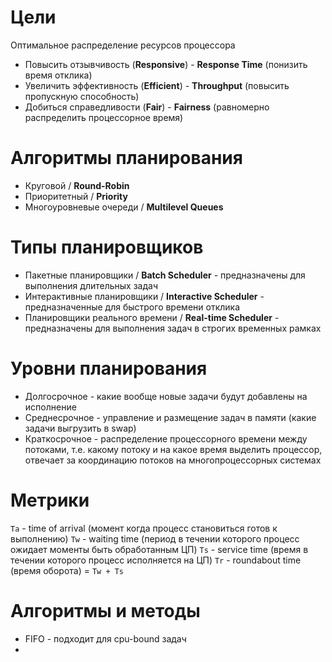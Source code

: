 # Цели
Оптимальное распределение ресурсов процессора
- Повысить отзывчивость (**Responsive**) - **Response Time** (понизить время отклика)
- Увеличить эффективность (**Efficient**) - **Throughput** (повысить пропускную способность)
- Добиться справедливости (**Fair**) - **Fairness** (равномерно распределить процессорное время)

# Алгоритмы планирования
- Круговой / **Round-Robin**
- Приоритетный / **Priority**
- Многоуровневые очереди / **Multilevel Queues**

# Типы планировщиков
- Пакетные планировщики / **Batch Scheduler** - предназначены для выполнения длительных задач
- Интерактивные планировщики / **Interactive Scheduler** - предназначенные для быстрого времени отклика
- Планировщики реального времени / **Real-time Scheduler** - предназначены для выполнения задач в строгих временных рамках

# Уровни планирования
- Долгосрочное - какие вообще новые задачи будут добавлены на исполнение
- Среднесрочное - управление и размещение задач в памяти (какие задачи выгрузить в swap)
- Краткосрочное - распределение процессорного времени между потоками, т.е. какому потоку и на какое время выделить процессор, отвечает за координацию потоков на многопроцессорных системах

# Метрики
`Ta` - time of arrival (момент когда процесс становиться готов к выполнению)
`Tw` - waiting time (период в течении которого процесс ожидает моменты быть обработанным ЦП)
`Ts` - service time (время в течении которого процесс исполняется на ЦП)
`Tr` - roundabout time (время оборота) = `Tw + Ts`

# Алгоритмы и методы
- FIFO - подходит для cpu-bound задач
- 